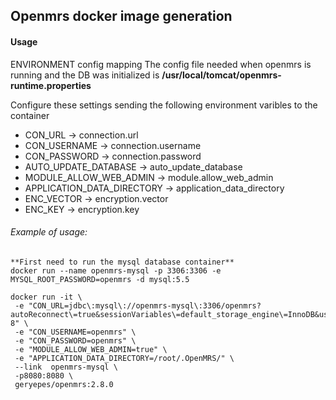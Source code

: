 ## Openmrs docker image generation

#### Usage
ENVIRONMENT config mapping
The config file needed when openmrs is running and the DB was initialized is **/usr/local/tomcat/openmrs-runtime.properties** 

Configure these settings sending the following environment varibles to the container
- CON_URL -> connection.url
- CON_USERNAME -> connection.username
- CON_PASSWORD -> connection.password
- AUTO_UPDATE_DATABASE -> auto_update_database
- MODULE_ALLOW_WEB_ADMIN -> module.allow_web_admin
- APPLICATION_DATA_DIRECTORY -> application_data_directory
- ENC_VECTOR -> encryption.vector
- ENC_KEY -> encryption.key

###### Example of usage:
```
**First need to run the mysql database container**
docker run --name openmrs-mysql -p 3306:3306 -e MYSQL_ROOT_PASSWORD=openmrs -d mysql:5.5

docker run -it \
 -e "CON_URL=jdbc\:mysql\://openmrs-mysql\:3306/openmrs?autoReconnect\=true&sessionVariables\=default_storage_engine\=InnoDB&useUnicode\=true&characterEncoding\=UTF-8" \
 -e "CON_USERNAME=openmrs" \
 -e "CON_PASSWORD=openmrs" \
 -e "MODULE_ALLOW_WEB_ADMIN=true" \
 -e "APPLICATION_DATA_DIRECTORY=/root/.OpenMRS/" \
 --link  openmrs-mysql \
 -p8080:8080 \
 geryepes/openmrs:2.8.0
```